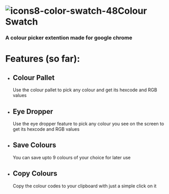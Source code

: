 # ![icons8-color-swatch-48](https://user-images.githubusercontent.com/94288311/212559326-ed100007-f867-4efd-afee-c509be1c37ed.png)Colour Swatch
### A colour picker extention made for google chrome

# Features (so far):
- ## Colour Pallet
	Use the colour pallet to pick any colour and get its hexcode and RGB values
- ## Eye Dropper
	Use the eye dropper feature to pick any colour you see on the screen to get its hexcode and RGB values
- ## Save Colours
	You can save upto 9 colours of your choice for later use 
- ## Copy Colours
	Copy the colour codes to your clipboard with just a simple click on it